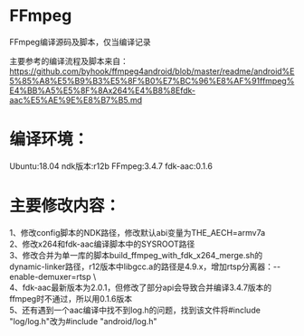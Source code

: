 # FFmpeg
FFmpeg编译源码及脚本，仅当编译记录

主要参考的编译流程及脚本来自：https://github.com/byhook/ffmpeg4android/blob/master/readme/android%E5%85%A8%E5%B9%B3%E5%8F%B0%E7%BC%96%E8%AF%91ffmpeg%E4%BB%A5%E5%8F%8Ax264%E4%B8%8Efdk-aac%E5%AE%9E%E8%B7%B5.md

# 编译环境：
Ubuntu:18.04   ndk版本:r12b  FFmpeg:3.4.7  fdk-aac:0.1.6

# 主要修改内容：  
1、修改config脚本的NDK路径，修改默认abi变量为THE_AECH=armv7a  
2、修改x264和fdk-aac编译脚本中的SYSROOT路径  
3、修改合并为单一库的脚本build_ffmpeg_with_fdk_x264_merge.sh的dynamic-linker路径，r12版本中libgcc.a的路径是4.9.x，增加rtsp分离器：--enable-demuxer=rtsp \  
4、fdk-aac最新版本为2.0.1，但修改了部分api会导致合并编译3.4.7版本的ffmpeg时不通过，所以用0.1.6版本  
5、还有遇到一个aac编译中找不到log.h的问题，找到该文件将#include "log/log.h"改为#include "android/log.h"  
